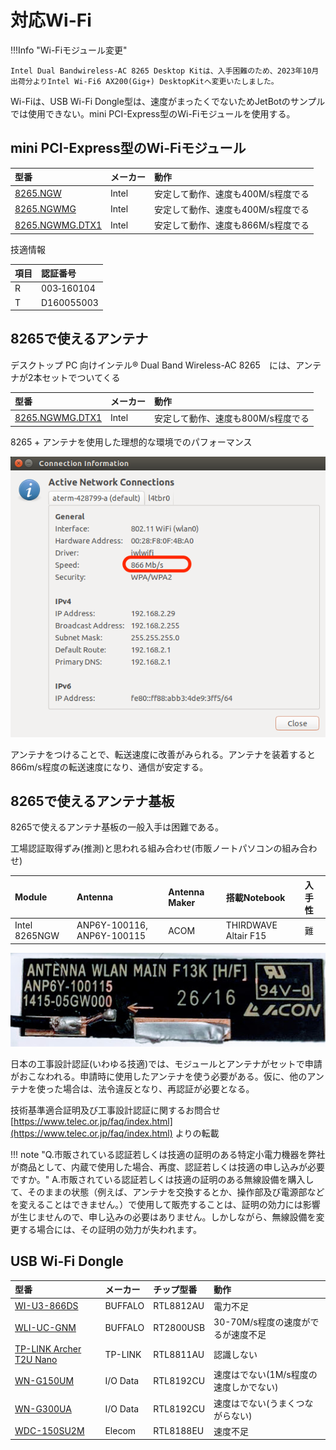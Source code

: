 # 対応Wi-Fi


!!!Info "Wi-Fiモジュール変更"

	Intel Dual Bandwireless-AC 8265 Desktop Kitは、入手困難のため、2023年10月出荷分よりIntel Wi-Fi6 AX200(Gig+) DesktopKitへ変更いたしました。

Wi-Fiは、USB Wi-Fi Dongle型は、速度がまったくでないためJetBotのサンプルでは使用できない。mini PCI-Express型のWi-Fiモジュールを使用する。


## mini PCI-Express型のWi-Fiモジュール

|型番|メーカー|動作|
|:--|:--|:--|
|[8265.NGW](https://www.intel.co.jp/content/www/jp/ja/products/wireless/wireless-products/dual-band-wireless-ac-8265.html)|Intel|安定して動作、速度も400M/s程度でる|
|[8265.NGWMG](https://www.intel.co.jp/content/www/jp/ja/products/wireless/wireless-products/dual-band-wireless-ac-8265.html)|Intel|安定して動作、速度も400M/s程度でる|
|[8265.NGWMG.DTX1](https://ark.intel.com/content/www/jp/ja/ark/products/123742/intel-dual-band-wireless-ac-8265-desktop-kit.html)|Intel|安定して動作、速度も866M/s程度でる|

技適情報

|項目|認証番号|
|:--|:--|
|R|003‐160104|
|T|D160055003|

## 8265で使えるアンテナ

デスクトップ PC 向けインテル® Dual Band Wireless-AC 8265　には、アンテナが2本セットでついてくる

|型番|メーカー|動作|
|:--|:--|:--|
|[8265.NGWMG.DTX1](https://ark.intel.com/content/www/jp/ja/ark/products/123742/intel-dual-band-wireless-ac-8265-desktop-kit.html)|Intel|安定して動作、速度も800M/s程度でる|

8265 + アンテナを使用した理想的な環境でのパフォーマンス

![](./img/test.png)

アンテナをつけることで、転送速度に改善がみられる。アンテナを装着すると866m/s程度の転送速度になり、通信が安定する。

## 8265で使えるアンテナ基板

8265で使えるアンテナ基板の一般入手は困難である。

工場認証取得ずみ(推測)と思われる組み合わせ(市販ノートパソコンの組み合わせ)

|Module|Antenna|Antenna Maker|搭載Notebook|入手性|
|:--|:--|:--|:--|:--|
|Intel 8265NGW|ANP6Y-100116, ANP6Y-100115|ACOM|THIRDWAVE Altair F15|難|

![](./img/antenna001.JPG)

日本の工事設計認証(いわゆる技適)では、モジュールとアンテナがセットで申請がおこなわれる。申請時に使用したアンテナを使う必要がある。仮に、他のアンテナを使った場合は、法令違反となり、再認証が必要となる。

技術基準適合証明及び工事設計認証に関するお問合せ [https://www.telec.or.jp/faq/index.html](https://www.telec.or.jp/faq/index.html) よりの転載

!!! note "Q.市販されている認証若しくは技適の証明のある特定小電力機器を弊社が商品として、内蔵で使用した場合、再度、認証若しくは技適の申し込みが必要ですか。"
	A.市販されている認証若しくは技適の証明のある無線設備を購入して、そのままの状態（例えば、アンテナを交換するとか、操作部及び電源部などを変えることはできません。）で使用して販売することは、証明の効力には影響が生じませんので、申し込みの必要はありません。しかしながら、無線設備を変更する場合には、その証明の効力が失われます。


## USB Wi-Fi Dongle

|型番|メーカー|チップ型番|動作|
|:--|:--|:--|:--|
|[WI-U3-866DS](https://www.buffalo.jp/product/detail/wi-u3-866ds.html)|BUFFALO|RTL8812AU|電力不足|
|[WLI-UC-GNM](https://www.buffalo.jp/product/detail/wli-uc-gnm.html)|BUFFALO|RT2800USB|30-70M/s程度の速度がでるが速度不足|
|[TP-LINK Archer T2U Nano](https://www.tp-link.com/jp/home-networking/adapter/archer-t2u-nano/)|TP-LINK|RTL8811AU|認識しない|
|[WN-G150UM](https://www.iodata.jp/product/network/adp/wn-g150um/)|I/O Data|RTL8192CU|速度はでない(1M/s程度の速度しかでない)|
|[WN-G300UA](https://www.iodata.jp/product/network/adp/wn-g300ua/)|I/O Data|RTL8192CU|速度はでない(うまくつながらない)|
|[WDC-150SU2M](https://www.elecom.co.jp/products/WDC-150SU2MBK.html)|Elecom|RTL8188EU|速度不足|
